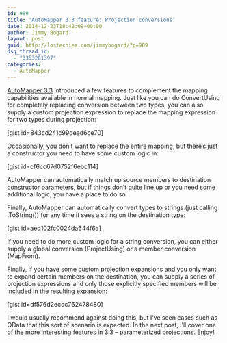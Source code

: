 ```yaml
---
id: 989
title: 'AutoMapper 3.3 feature: Projection conversions'
date: 2014-12-23T18:42:09+00:00
author: Jimmy Bogard
layout: post
guid: http://lostechies.com/jimmybogard/?p=989
dsq_thread_id:
  - "3353201397"
categories:
  - AutoMapper
---
```

[AutoMapper 3.3](https://github.com/AutoMapper/AutoMapper/releases/tag/v3.3.0) introduced a few features to complement the mapping capabilities available in normal mapping. Just like you can do ConvertUsing for completely replacing conversion between two types, you can also supply a custom projection expression to replace the mapping expression for two types during projection:

[gist id=843cd241c99dead6ce70]

Occasionally, you don’t want to replace the entire mapping, but there’s just a constructor you need to have some custom logic in:

[gist id=cf6cc67d0752f6ebc114]

AutoMapper can automatically match up source members to destination constructor parameters, but if things don’t quite line up or you need some additional logic, you have a place to do so.

Finally, AutoMapper can automatically convert types to strings (just calling .ToString()) for any time it sees a string on the destination type:

[gist id=aed102fc0024da644f6a]

If you need to do more custom logic for a string conversion, you can either supply a global conversion (ProjectUsing) or a member conversion (MapFrom).

Finally, if you have some custom projection expansions and you only want to expand certain members on the destination, you can supply a series of projection expressions and only those explicitly specified members will be included in the resulting expansion:

[gist id=df576d2ecdc762478480]

I would usually recommend against doing this, but I’ve seen cases such as OData that this sort of scenario is expected. In the next post, I’ll cover one of the more interesting features in 3.3 – parameterized projections. Enjoy!